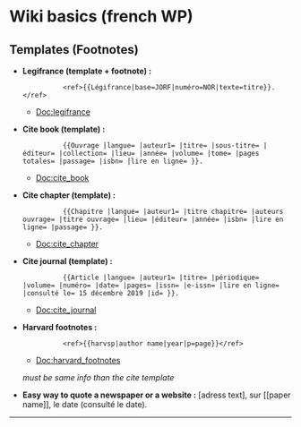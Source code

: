 # Wiki basics (french WP)

## Templates (Footnotes)

* __Legifrance (template + footnote) :__

                <ref>{{Légifrance|base=JORF|numéro=NOR|texte=titre}}.</ref>
    * [Doc:legifrance](https://fr.wikipedia.org/wiki/Mod%C3%A8le:L%C3%A9gifrance)
* __Cite book (template) :__

                {{Ouvrage |langue= |auteur1= |titre= |sous-titre= |éditeur= |collection= |lieu= |année= |volume= |tome= |pages totales= |passage= |isbn= |lire en ligne= }}.
    * [Doc:cite_book](https://fr.wikipedia.org/wiki/Mod%C3%A8le:Ouvrage)
* __Cite chapter (template) :__

                {{Chapitre |langue= |auteur1= |titre chapitre= |auteurs ouvrage= |titre ouvrage= |lieu= |éditeur= |année= |isbn= |lire en ligne= |passage= }}.
    * [Doc:cite_chapter](https://fr.wikipedia.org/wiki/Mod%C3%A8le:Chapitre)
* __Cite journal (template) :__

                {{Article |langue= |auteur1= |titre= |périodique= |volume= |numéro= |date= |pages= |issn= |e-issn= |lire en ligne= |consulté le= 15 décembre 2019 |id= }}. 
    * [Doc:cite_journal](https://fr.wikipedia.org/wiki/Mod%C3%A8le:Article)
* __Harvard footnotes :__

                <ref>{{harvsp|author name|year|p=page}}</ref>
    
    * [Doc:harvard_footnotes](https://fr.wikipedia.org/wiki/Mod%C3%A8le:R%C3%A9f%C3%A9rence_Harvard)
         
     _must be same info than the cite template_
* __Easy way to quote a newspaper or a website :__
               <ref>[adress text], sur [[paper name]], le date (consulté le date).</ref>

-----------------
